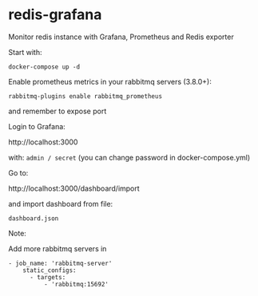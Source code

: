 # redis-grafana

Monitor redis instance with Grafana, Prometheus and Redis exporter

Start with:
```
docker-compose up -d
```

Enable prometheus metrics in your rabbitmq servers (3.8.0+):
```
rabbitmq-plugins enable rabbitmq_prometheus
```
and remember to expose port 

Login to Grafana:

http://localhost:3000

with: ```admin / secret``` (you can change password in docker-compose.yml)

Go to:

http://localhost:3000/dashboard/import

and import dashboard from file:
```
dashboard.json
```

Note:

Add more rabbitmq servers in 
```
- job_name: 'rabbitmq-server'
    static_configs:
      - targets:
          - 'rabbitmq:15692'
```
